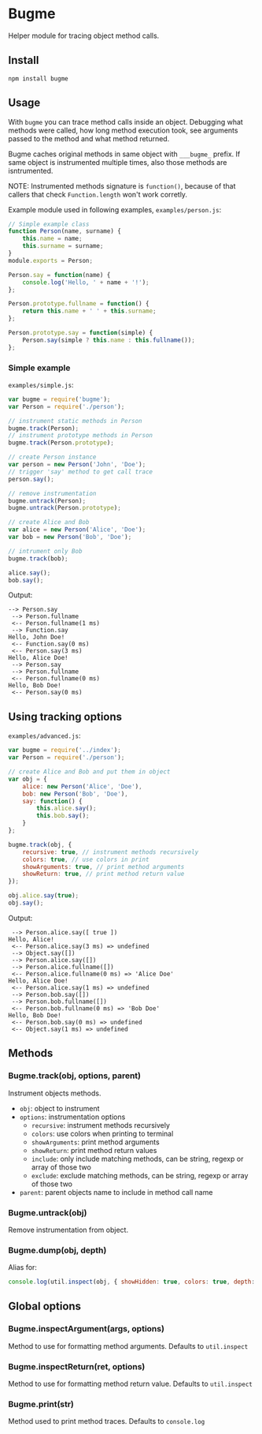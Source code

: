 # Bugme

Helper module for tracing object method calls.

## Install

```
npm install bugme
```

## Usage

With `bugme` you can trace method calls inside an object. Debugging what methods were called,
how long method execution took, see arguments passed to the method and what method returned.

Bugme caches original methods in same object with `___bugme_` prefix.
If same object is instrumented multiple times, also those methods are isntrumented.

NOTE: Instrumented methods signature is `function()`, because of that callers that check
`Function.length` won't work corretly.

Example module used in following examples, `examples/person.js`:

```javascript
// Simple example class
function Person(name, surname) {
	this.name = name;
	this.surname = surname;
}
module.exports = Person;

Person.say = function(name) {
	console.log('Hello, ' + name + '!');
};

Person.prototype.fullname = function() {
	return this.name + ' ' + this.surname;
};

Person.prototype.say = function(simple) {
	Person.say(simple ? this.name : this.fullname());
};
```

### Simple example

`examples/simple.js`:
```javascript
var bugme = require('bugme');
var Person = require('./person');

// instrument static methods in Person
bugme.track(Person);
// instrument prototype methods in Person
bugme.track(Person.prototype);

// create Person instance
var person = new Person('John', 'Doe');
// trigger 'say' method to get call trace
person.say();

// remove instrumentation
bugme.untrack(Person);
bugme.untrack(Person.prototype);

// create Alice and Bob
var alice = new Person('Alice', 'Doe');
var bob = new Person('Bob', 'Doe');

// intrument only Bob
bugme.track(bob);

alice.say();
bob.say();
```

Output:
```
--> Person.say
 --> Person.fullname
 <-- Person.fullname(1 ms)
 --> Function.say
Hello, John Doe!
 <-- Function.say(0 ms)
 <-- Person.say(3 ms)
Hello, Alice Doe!
 --> Person.say
 --> Person.fullname
 <-- Person.fullname(0 ms)
Hello, Bob Doe!
 <-- Person.say(0 ms)
```

## Using tracking options

`examples/advanced.js`:
```javascript
var bugme = require('../index');
var Person = require('./person');

// create Alice and Bob and put them in object
var obj = {
	alice: new Person('Alice', 'Doe'),
	bob: new Person('Bob', 'Doe'),
	say: function() {
		this.alice.say();
		this.bob.say();
	}
};

bugme.track(obj, {
	recursive: true, // instrument methods recursively
	colors: true, // use colors in print
	showArguments: true, // print method arguments
	showReturn: true, // print method return value
});

obj.alice.say(true);
obj.say();
```

Output:
```
 --> Person.alice.say([ true ])                                                                                                                                              
Hello, Alice!                                                                                                                                                                
 <-- Person.alice.say(3 ms) => undefined                                                                                                                                     
 --> Object.say([])                                                                                                                                                          
 --> Person.alice.say([])
 --> Person.alice.fullname([])
 <-- Person.alice.fullname(0 ms) => 'Alice Doe'
Hello, Alice Doe!
 <-- Person.alice.say(1 ms) => undefined
 --> Person.bob.say([])
 --> Person.bob.fullname([])
 <-- Person.bob.fullname(0 ms) => 'Bob Doe'
Hello, Bob Doe!
 <-- Person.bob.say(0 ms) => undefined
 <-- Object.say(1 ms) => undefined
```

## Methods

### Bugme.track(obj, options, parent)

Instrument objects methods.

 * `obj`: object to instrument
 * `options`: instrumentation options
   - `recursive`: instrument methods recursively
   - `colors`: use colors when printing to terminal
   - `showArguments`: print method arguments
   - `showReturn`: print method return values
   - `include`: only include matching methods, can be string, regexp or array of those two
   - `exclude`: exclude matching methods, can be string, regexp or array of those two
 * `parent`: parent objects name to include in method call name

### Bugme.untrack(obj)

Remove instrumentation from object.

### Bugme.dump(obj, depth)

Alias for:
```javascript
console.log(util.inspect(obj, { showHidden: true, colors: true, depth: depth }));
```

## Global options

### Bugme.inspectArgument(args, options)

Method to use for formatting method arguments.
Defaults to `util.inspect`

### Bugme.inspectReturn(ret, options)

Method to use for formatting method return value.
Defaults to `util.inspect`

### Bugme.print(str)

Method used to print method traces.
Defaults to `console.log`
